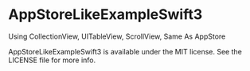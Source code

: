 # AppStoreLikeExampleSwift3
Using CollectionView, UITableView, ScrollView, Same As AppStore

AppStoreLikeExampleSwift3 is available under the MIT license. See the LICENSE file for more info.
